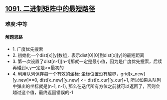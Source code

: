 <h2><a href="https://leetcode.cn/problems/shortest-path-in-binary-matrix/submissions/">1091. 二进制矩阵中的最短路径</a></h2>
<h3>难度:中等</h3>
<h4>解题思路</h4>
<div>
<ul>
    <li>1. 广度优先搜索</li>
    <li>2. 初始化一个dist[x][y]数组，表示dist[0][0]到dist[x][y]的最短距离</li>
    <li>3. 第一次设置了dist[n-1][n-1]那就一定是最小值，因为是广度优先搜索，后续再碰到x,y一定是>=最初的</li>
    <li>4. 利用队列保存每一个有效的坐标: 坐标位置没有越界，grid[x_new][y_new]==0, dist[x_new][y_new] <= dist[x_cur][y_cur]+1, 
    所以如果从队列中弹出的坐标就是(n-1, n-1), 那么在迭代所有方位之前就可以返回了，否则会越过这个值，最终返回错误的-1</li>
</ul>
</div>
